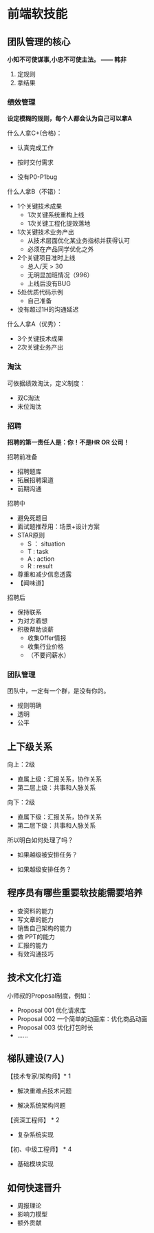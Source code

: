 # 前端软技能





## 团队管理的核心



**小知不可使谋事,小忠不可使主法。 —— 韩非**



1.  定规则
2.  拿结果



### 绩效管理



**设定模糊的规则，每个人都会认为自己可以拿A**



什么人拿C+(合格)：

- 认真完成工作

- 按时交付需求

- 没有P0-P1bug

  



什么人拿B（不错）：

- 1个关键技术成果
  - 1次关键系统重构上线
  - 1次关键工程化提效落地
- 1次关键技术业务产出
  - 从技术层面优化某业务指标并获得认可
  - 必须在产品同学优化之外
- 2个关键项目准时上线
  - 总人/天 > 30
  - 无明显加班情况（996）
  - 上线后没有BUG
- 5处优质代码示例
  - 自己准备
- 没有超过1H的沟通延迟



什么人拿A（优秀）：

- 3个关键技术成果
- 2次关键业务产出



### 淘汰



可依据绩效淘汰，定义制度：

- 双C淘汰
- 末位淘汰



### 招聘



**招聘的第一责任人是：你！不是HR OR 公司！**

招聘前准备

- 招聘题库
- 拓展招聘渠道
- 前期沟通



招聘中

- 避免死题目
- 面试题推荐用：场景+设计方案
- STAR原则
  - S ： situation
  - T :  task
  - A : action
  - R : result
- 尊重和减少信息透露
- 【闻味道】



招聘后

- 保持联系
- 为对方着想
- 积极帮助谈薪
  - 收集Offer情报
  - 收集行业价格
  - （不要问薪水）



### 团队管理



团队中，一定有一个群，是没有你的。 

- 规则明确
- 透明
- 公平



## 上下级关系



向上：2级

- 直属上级：汇报关系，协作关系
- 第二层上级：共事和人脉关系

向下：2级

- 直属下级：汇报关系，协作关系
- 第二层下级：共事和人脉关系



所以明白如何处理了吗？

- 如果越级被安排任务？

- 如果越级安排任务？

  

## 程序员有哪些重要软技能需要培养



- 查资料的能力
- 写文章的能力
- 销售自己架构的能力
- 做 PPT的能力
- 汇报的能力
- 有效沟通技巧



## 技术文化打造



小师叔的Proposal制度，例如：

- Proposal 001 优化请求库
- Proposal 002 一个简单的动画库：优化商品动画
- Proposal 003 优化打包时长
- ……




## 梯队建设(7人)



【技术专家/架构师】* 1

- 解决重难点技术问题

- 解决系统架构问题

  

【资深工程师】 *  2

- 复杂系统实现



【初、中级工程师】 * 4

- 基础模块实现



## 如何快速晋升



- 周报理论
- 影响力模型
- 额外贡献







